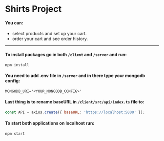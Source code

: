 # Shirts Project

#### You can:
- select products and set up your cart.
- order your cart and see order history.
---

#### To install packages go in both `/client` and `/server` and run:
```
npm install
```

#### You need to add .env file in `/server` and in there type your mongodb config:
```
MONGODB_URI='<YOUR_MONGODB_CONFIG>'
```

#### Last thing is to rename baseURL in `/client/src/api/index.ts` file to:
```js
const API = axios.create({ baseURL: 'https://localhost:5000' });
```

#### To start both applications on localhost run:
```
npm start
```